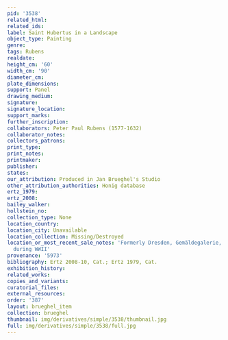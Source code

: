 ```yaml
---
pid: '3538'
related_html: 
related_ids: 
label: Saint Hubertus in a Landscape
object_type: Painting
genre: 
tags: Rubens
realdate: 
height_cm: '60'
width_cm: '90'
diameter_cm: 
plate_dimensions: 
support: Panel
drawing_medium: 
signature: 
signature_location: 
support_marks: 
further_inscription: 
collaborators: Peter Paul Rubens (1577-1632)
collaborator_notes: 
collectors_patrons: 
print_type: 
print_notes: 
printmaker: 
publisher: 
states: 
our_attribution: Produced in Jan Brueghel's Studio
other_attribution_authorities: Honig database
ertz_1979: 
ertz_2008: 
bailey_walker: 
hollstein_no: 
collection_type: None
location_country: 
location_city: Unavailable
location_collection: Missing/Destroyed
location_or_most_recent_sale_notes: 'Formerly Dresden, Gemäldegalerie, #765, destroyed
  during WWII'
provenance: '5973'
bibliography: Ertz 2008-10, Cat.; Ertz 1979, Cat.
exhibition_history: 
related_works: 
copies_and_variants: 
curatorial_files: 
external_resources: 
order: '387'
layout: brueghel_item
collection: brueghel
thumbnail: img/derivatives/simple/3538/thumbnail.jpg
full: img/derivatives/simple/3538/full.jpg
---
```

